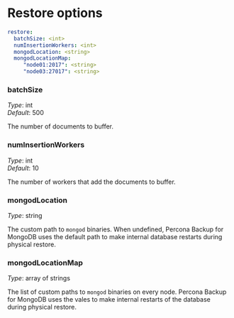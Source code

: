 # Restore options

```yaml
restore:
  batchSize: <int>
  numInsertionWorkers: <int>
  mongodLocation: <string>
  mongodLocationMap:
     "node01:2017": <string>
     "node03:27017": <string>
```

### batchSize

*Type*: int <br>
*Default*: 500

The number of documents to buffer.

### numInsertionWorkers

*Type*: int <br>
*Default*: 10

The number of workers that add the documents to buffer.

### mongodLocation

*Type*: string

The custom path to `mongod` binaries. When undefined, Percona Backup for MongoDB uses the default path to make internal database restarts during physical restore.

### mongodLocationMap

*Type*: array of strings

The list of custom paths to `mongod` binaries on every node. Percona Backup for MongoDB uses the vales to make internal restarts of the database during physical restore. 